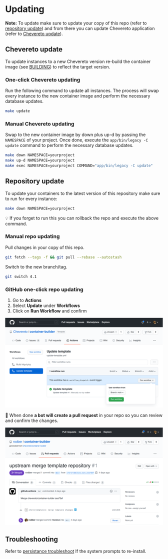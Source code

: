 # Updating

**Note:** To update make sure to update your copy of this repo (refer to [repository update](#repository-update)) and from there you can update Chevereto application (refer to [Chevereto update](#chevereto-update)).

## Chevereto update

To update instances to a new Chevereto version re-build the container image (see [BUILDING](BUILDING.md)) to reflect the target version.

### One-click Chevereto updating

Run the following command to update all instances. The process will swap every instance to the new container image and perform the necessary database updates.

```sh
make update
```

### Manual Chevereto updating

Swap to the new container image by down plus up-d by passing the `NAMESPACE` of your project. Once done, execute the `app/bin/legacy -C update` command to perform the necessary database updates.

```sh
make down NAMESPACE=yourproject
make up-d NAMESPACE=yourproject
make exec NAMESPACE=yourproject COMMAND="app/bin/legacy -C update"
```

## Repository update

To update your containers to the latest version of this repository make sure to run for every instance:

```sh
make down NAMESPACE=yourproject
```

💡 If you forget to run this you can rollback the repo and execute the above command.

### Manual repo updating

Pull changes in your copy of this repo.

```sh
git fetch --tags -f && git pull --rebase --autostash
```

Switch to the new branch/tag.

```sh
git switch 4.1
```

### GitHub one-click repo updating

1. Go to **Actions**
2. Select **Update** under **Workflows**
3. Click on **Run Workflow** and confirm

![Update template](src/update.png)

🤖 When done **a bot will create a pull request** in your repo so you can review and confirm the changes.

![Update merge](src/update-merge.png)

## Troubleshooting

Refer to [persistance troubleshoot](PERSISTENT.md#no-persistence) If the system prompts to re-install.
